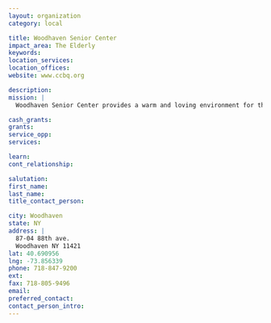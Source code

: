 ```yaml
---
layout: organization
category: local

title: Woodhaven Senior Center
impact_area: The Elderly
keywords: 
location_services: 
location_offices: 
website: www.ccbq.org

description: 
mission: |
  Woodhaven Senior Center provides a warm and loving environment for the seniors in the southwest area of Queens.

cash_grants: 
grants: 
service_opp: 
services: 

learn: 
cont_relationship: 

salutation: 
first_name: 
last_name: 
title_contact_person: 

city: Woodhaven
state: NY
address: |
  87-04 88th ave.  
  Woodhaven NY 11421
lat: 40.690956
lng: -73.856339
phone: 718-847-9200
ext: 
fax: 718-805-9496
email: 
preferred_contact: 
contact_person_intro: 
---
```

